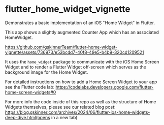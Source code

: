 # flutter_home_widget_vignette

Demonstrates a basic implementation of an iOS "Home Widget" in Flutter.

This app shows a slightly augmented Counter App which has an associated HomeWidget.

https://github.com/gskinnerTeam/flutter-home-widget-vignette/assets/736973/e53bcdd7-40f8-49e5-b4b9-320cd1209521

It uses the `home_widget` package to communicate with the iOS Home Screen Widget and to render a
Flutter Widget off-screen which serves as the background image for the Home Widget.

For detailed instructions on how to add a Home Screen Widget to your app see the Flutter code lab:
https://codelabs.developers.google.com/flutter-home-screen-widgets#0

For more info the code inside of this repo as well as the structure of Home Widgets themselves,
please see our related blog
post: https://blog.gskinner.com/archives/2024/06/flutter-ios-home-widgets-deep-dive.html(opens in a
new tab)
